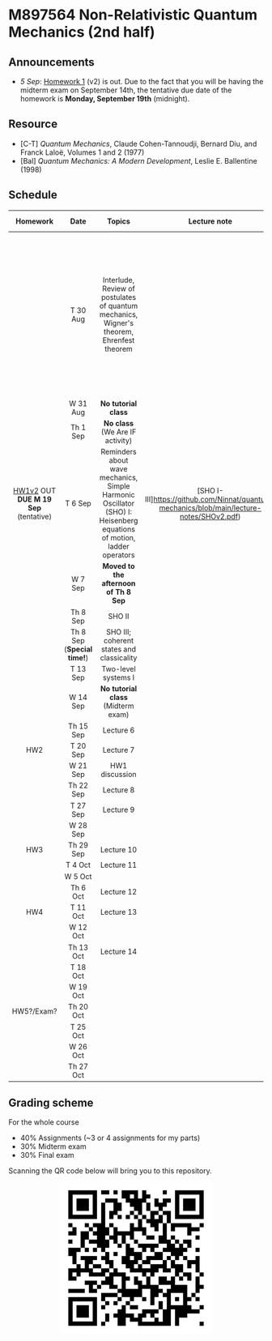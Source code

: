 # M897564 Non-Relativistic Quantum Mechanics (2nd half)

## Announcements

* *5 Sep*: [Homework 1](https://github.com/Ninnat/quantum-mechanics/blob/main/assignments/hw1v2.pdf) (v2) is out. Due to the fact that you will be having the midterm exam on September 14th, the tentative due date of the homework is **Monday, September 19th** (midnight).

<!--## Topics
* Review of the formalism of quantum mechanics
* The simple harmonic oscilator and coherent states
* Two-level systems, spin-1/2
* Angular momentum, symmetries and conservation laws, spin dynamics
* Addition of angular momenta, vector and tensor operators, the Wigner-Eckart theorem
* Central potentials and the hydrogen atom
* Additional topics if time permitted-->

## Resource

* [C-T] *Quantum Mechanics*, Claude Cohen-Tannoudji, Bernard Diu, and Franck Laloë, Volumes 1 and 2 (1977) 
* [Bal] *Quantum Mechanics: A Modern Development*, Leslie E. Ballentine (1998) 

## Schedule

|Homework|Date| Topics |Lecture note|C-T|Additional resources|
|:------:|:--:|:------:|:-----------:|:-:|:-------------------|
||T 30 Aug|Interlude, Review of postulates of quantum mechanics, Wigner's theorem, Ehrenfest theorem|||<li> A proof of Wigner's theorem can be found in Weinberg's [*The Quantum Theory of Fields*, Vol.1](https://www.amazon.com/Quantum-Theory-Fields-Foundations/dp/0521670535). <br> <li> [Time evolution operator as a time-ordered exponential](https://web.archive.org/web/20220709154510/http://scipp.ucsc.edu/~haber/ph215/TimeOrderedExp.pdf), Howard Haber|
||W 31 Aug|**No tutorial class**|
||Th 1 Sep|**No class** (We Are IF activity)|
|[HW1v2](https://github.com/Ninnat/quantum-mechanics/blob/main/assignments/hw1v2.pdf) OUT <br> **DUE M 19 Sep** (tentative)|T 6 Sep|Reminders about wave mechanics, Simple Harmonic Oscillator (SHO) I: Heisenberg equations of motion, ladder operators|[SHO I-III]https://github.com/Ninnat/quantum-mechanics/blob/main/lecture-notes/SHOv2.pdf) |V|[Harmonic oscillators and coherent states](https://web.archive.org/web/20190728092630/http://bohr.physics.berkeley.edu/classes/221/1011/notes/harmosc.pdf), Robert G. Littlejohn |
||W 7 Sep|**Moved to the afternoon of Th 8 Sep**|
||Th 8 Sep|SHO II||V|
||Th 8 Sep <br> (**Special time!**) |SHO III; coherent states and classicality||G<sub>V</sub>|
||T 13 Sep|Two-level systems I|
||W 14 Sep|**No tutorial class** (Midterm exam)|
||Th 15 Sep|Lecture 6|
|HW2|T 20 Sep|Lecture 7||
||W 21 Sep| HW1 discussion
||Th 22 Sep|Lecture 8|
||T 27 Sep|Lecture 9|
||W 28 Sep|
|HW3|Th 29 Sep|Lecture 10|
||T 4 Oct|Lecture 11|
||W 5 Oct|
||Th 6 Oct|Lecture 12|
|HW4|T 11 Oct|Lecture 13|
||W 12 Oct|
||Th 13 Oct|Lecture 14|
||T 18 Oct|
||W 19 Oct|
|HW5?/Exam?|Th 20 Oct|
||T 25 Oct|
||W 26 Oct|
||Th 27 Oct|

## Grading scheme

For the whole course
* 40% Assignments (~3 or 4 assignments for my parts)
* 30% Midterm exam
* 30% Final exam

Scanning the QR code below will bring you to this repository.

<p align="center">
  <img height="300" src="qr-code.png">
</p>
